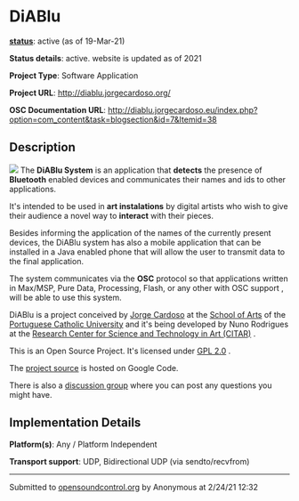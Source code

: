 # DiABlu

**[status](../implementation-status.html)**: active (as of 19-Mar-21)

**Status details**: 
active. website is updated as of 2021

**Project Type**: Software Application

**Project URL**: <http://diablu.jorgecardoso.org/>

**OSC Documentation URL**: <http://diablu.jorgecardoso.eu/index.php?option=com_content&task=blogsection&id=7&Itemid=38>

## Description

![](https://web.archive.org/web/20200929194218im_/http://jorgecardoso.org/DiABlu/diablulogojoomla.gif) The **DiABlu System** is an application that **detects** the presence of **Bluetooth** enabled devices and communicates their names and ids to other applications. <p> It's intended to be used in **art instalations** by digital artists who wish to give their audience a novel way to **interact** with their pieces. <p> Besides informing the application of the names of the currently present devices, the DiABlu system has also a mobile application that can be installed in a Java enabled phone that will allow the user to transmit data to the final application. <p> The system communicates via the **OSC** protocol so that applications written in Max/MSP, Pure Data, Processing, Flash, or any other with OSC support , will be able to use this system. <p> DiABlu is a project conceived by [Jorge Cardoso](http://jorgecardoso.org/) at the [School of Arts](http://artes.ucp.pt/) of the [Portuguese Catholic University](http://www.porto.ucp.pt/) and it's being developed by Nuno Rodrigues at the [Research Center for Science and Technology in Art (CITAR)](http://soundserver.porto.ucp.pt/citar/index1.html) . <p> This is an Open Source Project. It's licensed under [GPL 2.0](http://www.gnu.org/licenses/gpl.html) . <p> The [project source](http://code.google.com/p/diablu/) is hosted on Google Code. <p> There is also a [discussion group](http://groups.google.com/group/diablu) where you can post any questions you might have.

## Implementation Details

**Platform(s)**: Any / Platform Independent

**Transport support**: UDP, Bidirectional UDP (via sendto/recvfrom)

---
Submitted to [opensoundcontrol.org](https://opensoundcontrol.org) by Anonymous at 2/24/21 12:32
